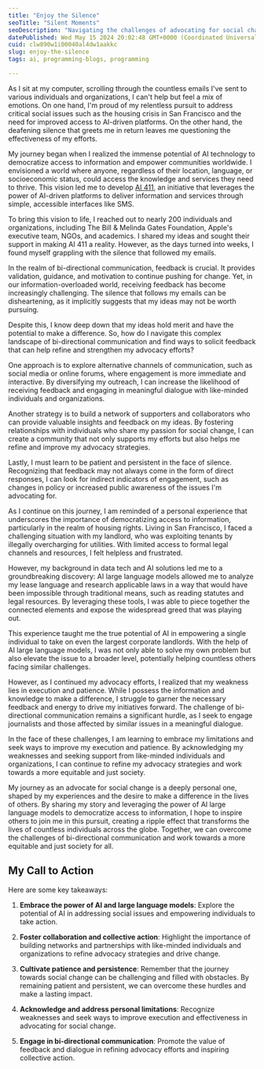 ```yaml
---
title: "Enjoy the Silence"
seoTitle: "Silent Moments"
seoDescription: "Navigating the challenges of advocating for social change through AI, bi-directional communication, and personal perseverance"
datePublished: Wed May 15 2024 20:02:48 GMT+0000 (Coordinated Universal Time)
cuid: clw890w1i00040al4dw1aakkc
slug: enjoy-the-silence
tags: ai, programming-blogs, programming

---
```


As I sit at my computer, scrolling through the countless emails I've sent to various individuals and organizations, I can't help but feel a mix of emotions. On one hand, I'm proud of my relentless pursuit to address critical social issues such as the housing crisis in San Francisco and the need for improved access to AI-driven platforms. On the other hand, the deafening silence that greets me in return leaves me questioning the effectiveness of my efforts.

My journey began when I realized the immense potential of AI technology to democratize access to information and empower communities worldwide. I envisioned a world where anyone, regardless of their location, language, or socioeconomic status, could access the knowledge and services they need to thrive. This vision led me to develop [AI 411](HTTP://Q08.org/ai-411), an initiative that leverages the power of AI-driven platforms to deliver information and services through simple, accessible interfaces like SMS.

To bring this vision to life, I reached out to nearly 200 individuals and organizations, including The Bill & Melinda Gates Foundation, Apple's executive team, NGOs, and academics. I shared my ideas and sought their support in making AI 411 a reality. However, as the days turned into weeks, I found myself grappling with the silence that followed my emails.

In the realm of bi-directional communication, feedback is crucial. It provides validation, guidance, and motivation to continue pushing for change. Yet, in our information-overloaded world, receiving feedback has become increasingly challenging. The silence that follows my emails can be disheartening, as it implicitly suggests that my ideas may not be worth pursuing.

Despite this, I know deep down that my ideas hold merit and have the potential to make a difference. So, how do I navigate this complex landscape of bi-directional communication and find ways to solicit feedback that can help refine and strengthen my advocacy efforts?

One approach is to explore alternative channels of communication, such as social media or online forums, where engagement is more immediate and interactive. By diversifying my outreach, I can increase the likelihood of receiving feedback and engaging in meaningful dialogue with like-minded individuals and organizations.

Another strategy is to build a network of supporters and collaborators who can provide valuable insights and feedback on my ideas. By fostering relationships with individuals who share my passion for social change, I can create a community that not only supports my efforts but also helps me refine and improve my advocacy strategies.

Lastly, I must learn to be patient and persistent in the face of silence. Recognizing that feedback may not always come in the form of direct responses, I can look for indirect indicators of engagement, such as changes in policy or increased public awareness of the issues I'm advocating for.

As I continue on this journey, I am reminded of a personal experience that underscores the importance of democratizing access to information, particularly in the realm of housing rights. Living in San Francisco, I faced a challenging situation with my landlord, who was exploiting tenants by illegally overcharging for utilities. With limited access to formal legal channels and resources, I felt helpless and frustrated.

However, my background in data tech and AI solutions led me to a groundbreaking discovery: AI large language models allowed me to analyze my lease language and research applicable laws in a way that would have been impossible through traditional means, such as reading statutes and legal resources. By leveraging these tools, I was able to piece together the connected elements and expose the widespread greed that was playing out.

This experience taught me the true potential of AI in empowering a single individual to take on even the largest corporate landlords. With the help of AI large language models, I was not only able to solve my own problem but also elevate the issue to a broader level, potentially helping countless others facing similar challenges.

However, as I continued my advocacy efforts, I realized that my weakness lies in execution and patience. While I possess the information and knowledge to make a difference, I struggle to garner the necessary feedback and energy to drive my initiatives forward. The challenge of bi-directional communication remains a significant hurdle, as I seek to engage journalists and those affected by similar issues in a meaningful dialogue.

In the face of these challenges, I am learning to embrace my limitations and seek ways to improve my execution and patience. By acknowledging my weaknesses and seeking support from like-minded individuals and organizations, I can continue to refine my advocacy strategies and work towards a more equitable and just society.

My journey as an advocate for social change is a deeply personal one, shaped by my experiences and the desire to make a difference in the lives of others. By sharing my story and leveraging the power of AI large language models to democratize access to information, I hope to inspire others to join me in this pursuit, creating a ripple effect that transforms the lives of countless individuals across the globe. Together, we can overcome the challenges of bi-directional communication and work towards a more equitable and just society for all.

## My Call to Action

Here are some key takeaways:

1. **Embrace the power of AI and large language models**: Explore the potential of AI in addressing social issues and empowering individuals to take action.
    
2. **Foster collaboration and collective action**: Highlight the importance of building networks and partnerships with like-minded individuals and organizations to refine advocacy strategies and drive change.
    
3. **Cultivate patience and persistence**: Remember that the journey towards social change can be challenging and filled with obstacles. By remaining patient and persistent, we can overcome these hurdles and make a lasting impact.
    
4. **Acknowledge and address personal limitations**: Recognize weaknesses and seek ways to improve execution and effectiveness in advocating for social change.
    
5. **Engage in bi-directional communication**: Promote the value of feedback and dialogue in refining advocacy efforts and inspiring collective action.